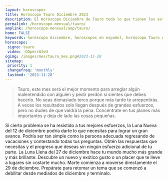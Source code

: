 ```yaml
---
layout: horoscopos
title: Horoscopo Tauro Diciembre 2023
description: El Horóscopo Diciembre de Tauro todo lo que tienen los astros preparados para este mes, amor, trabajo, familia. Todo sobre astrologia, tarot, predicciones. Horoscopo gratis en español, predicciones y astrología.
permalink: /horoscopo-mensual/tauro/
amplink: /horoscopo-mensual/amp/tauro/
home: FALSE
keywords: horóscopo diciembre, horoscopos en español, horóscopo Tauro diciembre , horóscopo esperanza gracia, horoscop, horóscopos gratis, horoscopo Tauro, Tarot, Astrologia, Zodíaco, Tauro, horoscopo gratis, horoscopo del mes 
horoscopo:
 signo: tauro
 video: -DQpmrrAIeU
ogimg: /images/mes/tauro_mes.png#2023-11-28
sitemap:
 priority: 1
 changefreq: 'monthly'
 lastmod: '2023-11-28'
---
```



 > Tauro, este mes será el mejor momento para arreglar algún malentendido con alguien y pedir perdón si sientes que debes hacerlo. No seas demasiado terco porque más tarde te arrepentirás. A veces los resultados solo llegan después de grandes esfuerzos, pero no dudes de que valdrá la pena. Concéntrate en tus planes más importantes y deja de lado las cosas pequeñas.



Si cierto problema se ha resistido a tus mejores esfuerzos, la Luna Nueva del 12 de diciembre podría darte lo que necesitas para lograr un gran avance. Podría ser tan simple como la persona adecuada regresando de vacaciones y contestando todas tus preguntas. Obtén las respuestas que necesitas y el progreso que deseas sin ningún esfuerzo adicional de tu parte. La Luna Llena del 27 de diciembre hace tu mundo mucho más grande y más brillante. Descubre un nuevo y exótico gusto o un placer que te lleve a lugares sin costarte mucho. Marte comienza a moverse directamente el 29 de diciembre. Prepárate para retomar un tema que se comenzó a debilitar desde mediados de diciembre y termínalo.